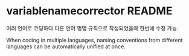 # variablenamecorrector README

여러 언어로 코딩하다 다른 언어 명명 규칙으로 작성되었을때 한번에 수정 가능.

When coding in multiple languages, naming conventions from different languages can be automatically unified at once.